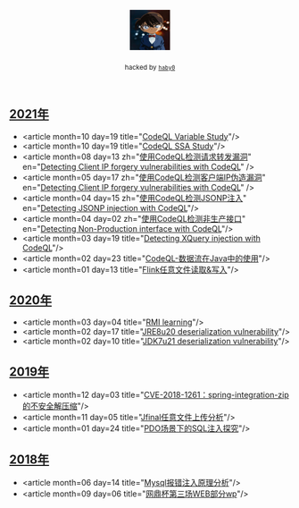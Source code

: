 <p align="center">
  <a href="https://github.com/haby0/mark/">
    <img src="haby0.jpg" alt="haby0 logo" width=72 height=72>
  </a>
  <p align="center">
    <sub>hacked by <a href="https://github.com/haby0/"><code>haby0</code></sub>
  </p>
</p>

<br>

## [2021年](articles/2021/)
- &lt;article month=10 day=19 title=&quot;[CodeQL Variable Study](articles/2021/CodeQL%20Variable%20Study.md)&quot;/&gt;
- &lt;article month=10 day=19 title=&quot;[CodeQL SSA Study](articles/2021/CodeQL%20SSA%20Study.md)&quot;/&gt;
- &lt;article month=08 day=13 zh=&quot;[使用CodeQL检测请求转发漏洞](articles/2021/使用CodeQL检测请求转发漏洞.md)&quot; en=&quot;[Detecting Client IP forgery vulnerabilities with CodeQL](articles/2021/Detecting%20Request%20forwarde%20vulnerabilities%20with%20CodeQL.md)&quot; /&gt;
- &lt;article month=05 day=17 zh=&quot;[使用CodeQL检测客户端IP伪造漏洞](articles/2021/使用CodeQL检测客户端IP伪造漏洞.md)&quot; en=&quot;[Detecting Client IP forgery vulnerabilities with CodeQL](articles/2021/Detecting%20Client%20IP%20forgery%20vulnerabilities%20with%20CodeQL.md)&quot; /&gt;
- &lt;article month=04 day=15 zh=&quot;[使用CodeQL检测JSONP注入](articles/2021/使用CodeQL检测JSONP注入.md)&quot; en=&quot;[Detecting JSONP injection with CodeQL](articles/2021/Detecting%20JSONP%20injection%20with%20CodeQL.md)&quot;/&gt;
- &lt;article month=04 day=02 zh=&quot;[使用CodeQL检测非生产接口](articles/2021/使用CodeQL检测非生产接口.md)&quot; en=&quot;[Detecting Non-Production interface with CodeQL](articles/2021/Detecting%20Non-Production%20interface%20with%20CodeQL.md)&quot;/&gt;
- &lt;article month=03 day=19 title=&quot;[Detecting XQuery injection with CodeQL](articles/2021/Detecting%20XQuery%20injection%20with%20CodeQL.md)&quot;/&gt;
- &lt;article month=02 day=23 title=&quot;[CodeQL-数据流在Java中的使用](articles/2021/CodeQL-数据流在Java中的使用.md)&quot;/&gt;
- &lt;article month=01 day=13 title=&quot;[Flink任意文件读取&写入](articles/2021/Flink%20任意文件读取和写入.md)&quot;/&gt;

## [2020年](articles/2020/)
- &lt;article month=03 day=04 title=&quot;[RMI learning](articles/2020/RMI-learning.md)&quot;/&gt;
- &lt;article month=02 day=17 title=&quot;[JRE8u20 deserialization vulnerability](articles/2020/JRE8u20-deserialization-vulnerability.md)&quot;/&gt;
- &lt;article month=02 day=10 title=&quot;[JDK7u21 deserialization vulnerability](articles/2020/JDK7u21-deserialization-vulnerability.md)&quot;/&gt;


## [2019年](articles/2019/)
- &lt;article month=12 day=03 title=&quot;[CVE-2018-1261：spring-integration-zip的不安全解压缩](articles/2019/CVE-2018-1261-Unsafe-Unzip-with-spring-integration-zip.md)&quot;/&gt;
- &lt;article month=11 day=05 title=&quot;[Jfinal任意文件上传分析](articles/2019/Jfinal-arbitrary-file-upload-analysis.md)&quot;/&gt;
- &lt;article month=01 day=24 title=&quot;[PDO场景下的SQL注入探究](articles/2019/Research-on-SQL-Injection-in-PDO-Scene.md)&quot;/&gt;


## [2018年](articles/2018/)

- &lt;article month=06 day=14 title=&quot;[Mysql报错注入原理分析](articles/2018/Analysis-of-MySQL's-error-injection-principle.md)&quot;/&gt;
- &lt;article month=09 day=06 title=&quot;[网鼎杯第三场WEB部分wp](articles/2018/Net-Ding-Cup-third-game-WEB-part-wp.md)&quot;/&gt;
